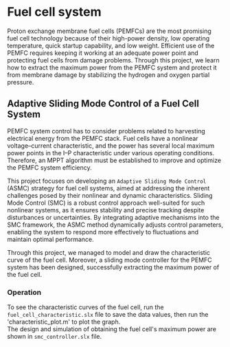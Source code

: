 # Fuel cell system
Proton exchange membrane fuel cells (PEMFCs) are the most promising fuel cell technology because of their high-power density, low operating temperature, quick startup capability, and low weight. Efficient use of the PEMFC requires keeping it working at an adequate power point and protecting fuel cells from damage problems. Through this project, we learn how to extract the maximum power from the PEMFC system and protect it from membrane damage by stabilizing the hydrogen and oxygen partial pressure.
## Adaptive Sliding Mode Control of a Fuel Cell System
PEMFC system control has to consider problems related to harvesting electrical energy from the PEMFC stack. Fuel cells have a nonlinear voltage–current characteristic, and the power has several local maximum power points in the I–P characteristic under various operating conditions. Therefore, an MPPT algorithm must be established to improve and optimize the PEMFC system efficiency.  

This project focuses on developing an ``Adaptive Sliding Mode Control`` (ASMC) strategy for fuel cell systems, aimed at addressing the inherent challenges posed by their nonlinear and dynamic characteristics. Sliding Mode Control (SMC) is a robust control approach well-suited for such nonlinear systems, as it ensures stability and precise tracking despite disturbances or uncertainties. By integrating adaptive mechanisms into the SMC framework, the ASMC method dynamically adjusts control parameters, enabling the system to respond more effectively to fluctuations and maintain optimal performance.

Through this project, we managed to model and draw the characteristic curve of the fuel cell. Moreover, a sliding mode controller for the PEMFC system has been designed, successfully extracting the maximum power of the fuel cell.        
### Operation
To see the characteristic curves of the fuel cell, run the ``fuel_cell_characteristic.slx`` file to save the data values, then run the 'characteristic_plot.m' to plot the graph.        
The design and simulation of obtaining the fuel cell's maximum power are shown in ``smc_controller.slx`` file.   
